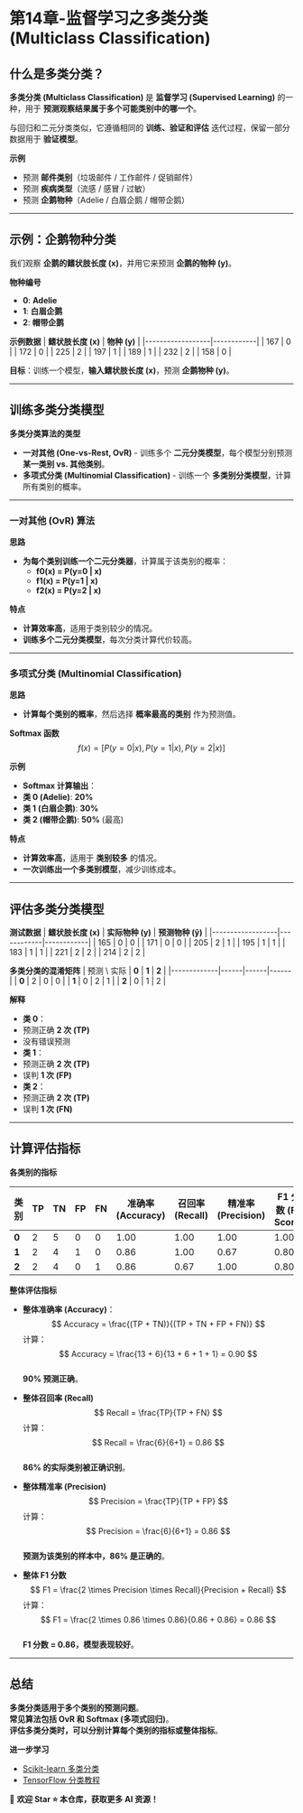 # 第14章-监督学习之多类分类 (Multiclass Classification)

## 什么是多类分类？

**多类分类 (Multiclass Classification)** 是 **监督学习 (Supervised Learning)** 的一种，用于 **预测观察结果属于多个可能类别中的哪一个**。

与回归和二元分类类似，它遵循相同的 **训练、验证和评估** 迭代过程，保留一部分数据用于 **验证模型**。

**示例**
- 预测 **邮件类别**（垃圾邮件 / 工作邮件 / 促销邮件）
- 预测 **疾病类型**（流感 / 感冒 / 过敏）
- 预测 **企鹅物种**（Adelie / 白眉企鹅 / 帽带企鹅）

---

## 示例：企鹅物种分类 

我们观察 **企鹅的鳍状肢长度 (x)**，并用它来预测 **企鹅的物种 (y)**。

**物种编号**
- **0**: **Adelie**
- **1**: **白眉企鹅**
- **2**: **帽带企鹅**

**示例数据**
| **鳍状肢长度 (x)** | **物种 (y)** |
|------------------|------------|
| 167            | 0          |
| 172            | 0          |
| 225            | 2          |
| 197            | 1          |
| 189            | 1          |
| 232            | 2          |
| 158            | 0          |

**目标**：训练一个模型，**输入鳍状肢长度 (x)**，预测 **企鹅物种 (y)**。

---

## 训练多类分类模型  

**多类分类算法的类型**
- **一对其他 (One-vs-Rest, OvR)** - 训练多个 **二元分类模型**，每个模型分别预测 **某一类别 vs. 其他类别**。
- **多项式分类 (Multinomial Classification)** - 训练一个 **多类别分类模型**，计算所有类别的概率。

---

### **一对其他 (OvR) 算法**
**思路**
- **为每个类别训练一个二元分类器**，计算属于该类别的概率：
  - **f0(x) = P(y=0 | x)**
  - **f1(x) = P(y=1 | x)**
  - **f2(x) = P(y=2 | x)**

**特点**
- **计算效率高**，适用于类别较少的情况。
- **训练多个二元分类模型**，每次分类计算代价较高。

---

### **多项式分类 (Multinomial Classification)**
**思路**
- **计算每个类别的概率**，然后选择 **概率最高的类别** 作为预测值。

**Softmax 函数**
$$
f(x) = [P(y=0|x), P(y=1|x), P(y=2|x)]
$$

**示例**
- **Softmax 计算输出**：
- **类 0 (Adelie)**: **20%**
- **类 1 (白眉企鹅)**: **30%**
- **类 2 (帽带企鹅)**: **50%** (最高)

**特点**
- **计算效率高**，适用于 **类别较多** 的情况。
- **一次训练出一个多类别模型**，减少训练成本。

---

## 评估多类分类模型  

**测试数据**
| **鳍状肢长度 (x)** | **实际物种 (y)** | **预测物种 (ŷ)** |
|------------------|------------|------------|
| 165            | 0          | 0          |
| 171            | 0          | 0          |
| 205            | 2          | 1          |
| 195            | 1          | 1          |
| 183            | 1          | 1          |
| 221            | 2          | 2          |
| 214            | 2          | 2          |

**多类分类的混淆矩阵**
| 预测 \ 实际 | **0** | **1** | **2** |
|-------------|------|------|------|
| **0**       | 2    | 0    | 0    |
| **1**       | 0    | 2    | 1    |
| **2**       | 0    | 1    | 2    |

**解释**
- **类 0**：
- 预测正确 **2 次 (TP)**
- 没有错误预测
- **类 1**：
- 预测正确 **2 次 (TP)**
- 误判 **1 次 (FP)**
- **类 2**：
- 预测正确 **2 次 (TP)**
- 误判 **1 次 (FN)**

---

## 计算评估指标  

**各类别的指标**

| 类别  | TP  | TN  | FP  | FN  | 准确率 (Accuracy) | 召回率 (Recall) | 精准率 (Precision) | F1 分数 (F1 Score) |
|------|----|----|----|----|-----------------|----------------|----------------|----------------|
| **0** | 2  | 5  | 0  | 0  | 1.00            | 1.00           | 1.00           | 1.00           |
| **1** | 2  | 4  | 1  | 0  | 0.86            | 1.00           | 0.67           | 0.80           |
| **2** | 2  | 4  | 0  | 1  | 0.86            | 0.67           | 1.00           | 0.80           |


**整体评估指标**
- **整体准确率 (Accuracy)**：
$$
Accuracy = \frac{(TP + TN)}{(TP + TN + FP + FN)}
$$
计算：
$$
Accuracy = \frac{13 + 6}{13 + 6 + 1 + 1} = 0.90
$$  
**90% 预测正确**。

- **整体召回率 (Recall)**
$$
Recall = \frac{TP}{TP + FN}
$$
计算：
$$
Recall = \frac{6}{6+1} = 0.86
$$  
**86% 的实际类别被正确识别**。

- **整体精准率 (Precision)**
$$
Precision = \frac{TP}{TP + FP}
$$
计算：
$$
Precision = \frac{6}{6+1} = 0.86
$$  
**预测为该类别的样本中，86% 是正确的**。

- **整体 F1 分数**
$$
F1 = \frac{2 \times Precision \times Recall}{Precision + Recall}
$$
计算：
$$
F1 = \frac{2 \times 0.86 \times 0.86}{0.86 + 0.86} = 0.86
$$  
**F1 分数 = 0.86，模型表现较好**。

---

## 总结

**多类分类适用于多个类别的预测问题**。  
**常见算法包括 OvR 和 Softmax (多项式回归)**。  
**评估多类分类时，可以分别计算每个类别的指标或整体指标**。  

**进一步学习**
- [Scikit-learn 多类分类](https://scikit-learn.org/stable/modules/multiclass.html)  
- [TensorFlow 分类教程](https://www.tensorflow.org/tutorials/keras/classification)  

📢 **欢迎 Star ⭐ 本仓库，获取更多 AI 资源！**
